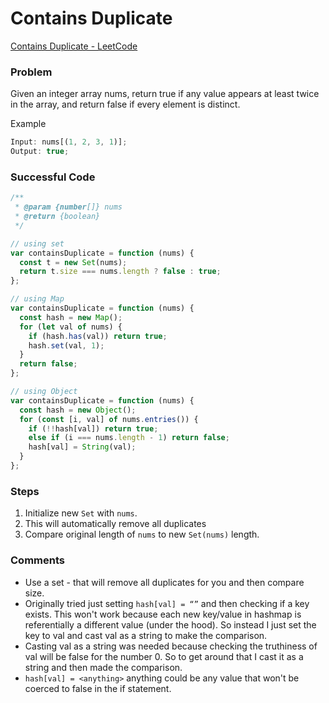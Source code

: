 # Contains Duplicate

[Contains Duplicate - LeetCode](https://leetcode.com/problems/contains-duplicate/)

### Problem

Given an integer array nums, return true if any value appears at least twice in the array, and return false if every element is distinct.

Example

```jsx
Input: nums[(1, 2, 3, 1)];
Output: true;
```

### Successful Code

```jsx
/**
 * @param {number[]} nums
 * @return {boolean}
 */

// using set
var containsDuplicate = function (nums) {
  const t = new Set(nums);
  return t.size === nums.length ? false : true;
};

// using Map
var containsDuplicate = function (nums) {
  const hash = new Map();
  for (let val of nums) {
    if (hash.has(val)) return true;
    hash.set(val, 1);
  }
  return false;
};

// using Object
var containsDuplicate = function (nums) {
  const hash = new Object();
  for (const [i, val] of nums.entries()) {
    if (!!hash[val]) return true;
    else if (i === nums.length - 1) return false;
    hash[val] = String(val);
  }
};
```

### Steps

1. Initialize new `Set` with `nums`.
2. This will automatically remove all duplicates
3. Compare original length of `nums` to new `Set(nums)` length.

### Comments

- Use a set - that will remove all duplicates for you and then compare size.
- Originally tried just setting `hash[val] = “”` and then checking if a key exists. This won't work because each new key/value in hashmap is referentially a different value (under the hood). So instead I just set the key to val and cast val as a string to make the comparison.
- Casting val as a string was needed because checking the truthiness of val will be false for the number 0. So to get around that I cast it as a string and then made the comparison.
- `hash[val] = <anything>` anything could be any value that won't be coerced to false in the if statement.
